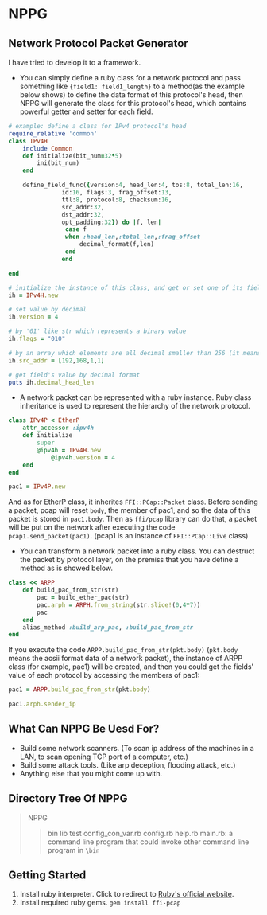 # NPPG

## Network Protocol Packet Generator
I have tried to develop it to a framework. 

* You can simply define a ruby class for a network protocol and pass something like `{field1: field1_length}` to a method(as the example below shows) to define the data format of this protocol's head, then NPPG will generate the class for this protocol's head, which contains powerful getter and setter for each field. 
```ruby
# example: define a class for IPv4 protocol's head
require_relative 'common'
class IPv4H
	include Common
	def initialize(bit_num=32*5)
		ini(bit_num)
	end

	define_field_func({version:4, head_len:4, tos:8, total_len:16,
			   id:16, flags:3, frag_offset:13,
			   ttl:8, protocol:8, checksum:16,
			   src_addr:32,
			   dst_addr:32,
			   opt_padding:32}) do |f, len|
				case f 
				when :head_len,:total_len,:frag_offset
					decimal_format(f,len)
				end
			   end

end

# initialize the instance of this class, and get or set one of its field
ih = IPv4H.new

# set value by decimal
ih.version = 4 

# by '01' like str which represents a binary value
ih.flags = "010"

# by an array which elements are all decimal smaller than 256 (it means that each decimal represents a byte value)
ih.src_addr = [192,168,1,1]

# get field's value by decimal format
puts ih.decimal_head_len
```

* A network packet can be represented with a ruby instance. Ruby class inheritance is used to represent the hierarchy of the network protocol.
```ruby
class IPv4P < EtherP
	attr_accessor :ipv4h
	def initialize
		super
		@ipv4h = IPv4H.new
			@ipv4h.version = 4
	end
end

pac1 = IPv4P.new
```
And as for EtherP class, it inherites `FFI::PCap::Packet` class. Before sending a packet, pcap will reset `body`, the member of pac1, and so the data of this packet is stored in `pac1.body`. Then as `ffi/pcap` library can do that, a packet will be put on the network after executing the code `pcap1.send_packet(pac1)`. (pcap1 is an instance of `FFI::PCap::Live` class)

* You can transform a network packet into a ruby class. You can destruct the packet by protocol layer, on the premiss that you have define a method as is showed below.
```ruby
class << ARPP
	def build_pac_from_str(str)
		pac = build_ether_pac(str)
		pac.arph = ARPH.from_string(str.slice!(0,4*7))
		pac
	end
	alias_method :build_arp_pac, :build_pac_from_str
end
```
If you execute the code `ARPP.build_pac_from_str(pkt.body)` (`pkt.body` means the acsii format data of a network packet), the instance of ARPP class (for example, pac1) will be created, and then you could get the fields' value of each protocol by accessing the members of pac1:
```ruby
pac1 = ARPP.build_pac_from_str(pkt.body)

pac1.arph.sender_ip
```

## What Can NPPG Be Uesd For?
* Build some network scanners. (To scan ip address of the machines in a LAN, to scan opening TCP port of a computer, etc.)
* Build some attack tools. (Like arp deception, flooding attack, etc.)
* Anything else that you might come up with.

## Directory Tree Of NPPG
>NPPG
>>bin
>>lib
>>test
>>config_con_var.rb
>>config.rb
>>help.rb
>>main.rb: a command line program that could invoke  other command line program in `\bin`

## Getting Started
1. Install ruby interpreter. Click to redirect to [Ruby's official website](http://www.ruby-lang.org/en/downloads/).
2. Install required ruby gems.
`gem install ffi-pcap`
